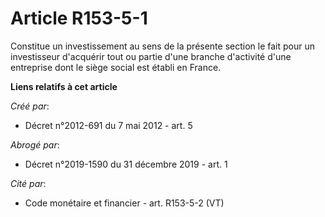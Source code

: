 # Article R153-5-1

Constitue un investissement au sens de la présente section le fait pour un investisseur d'acquérir tout ou partie d'une
branche d'activité d'une entreprise dont le siège social est établi en France.

**Liens relatifs à cet article**

_Créé par_:

  - Décret n°2012-691 du 7 mai 2012 - art. 5

_Abrogé par_:

  - Décret n°2019-1590 du 31 décembre 2019 - art. 1

_Cité par_:

  - Code monétaire et financier - art. R153-5-2 (VT)
